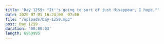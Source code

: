 ```yaml
---
title: 'Day 1259: "It''s going to sort of just disappear, I hope."'
date: 2020-07-01 16:24:00 -07:00
file: "/uploads/Day-1259.mp3"
post: Day 1259
duration: '00:08:03'
length: 6969995
---
```


